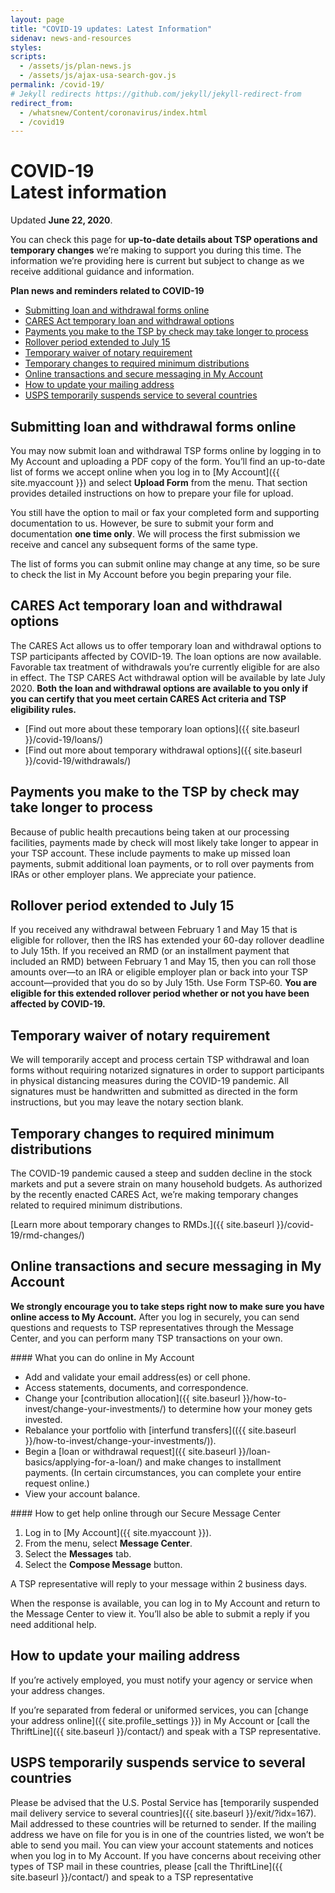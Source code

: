 ```yaml
---
layout: page
title: "COVID-19 updates: Latest Information"
sidenav: news-and-resources
styles:
scripts:
  - /assets/js/plan-news.js
  - /assets/js/ajax-usa-search-gov.js
permalink: /covid-19/
# Jekyll redirects https://github.com/jekyll/jekyll-redirect-from
redirect_from:
  - /whatsnew/Content/coronavirus/index.html
  - /covid19
---
```


<h1><div class="nav-header">COVID-19</div>Latest information</h1>

Updated **June 22, 2020**.

You can check this page for **up-to-date details about TSP operations and temporary changes** we’re making to support you during this time. The information we’re providing here is current but subject to change as we receive additional guidance and information.

**Plan news and reminders related to <span class="nobr">COVID-19</span>**

- [Submitting loan and withdrawal forms online](#submitting-loan-and-withdrawal-forms-online)
- [CARES Act temporary loan and withdrawal options](#cares-act-temporary-loan-and-withdrawal-options)
- [Payments you make to the TSP by check may take longer to process](#payments-you-make-to-the-tsp-by-check-may-take-longer-to-process)
- [Rollover period extended to July 15](#rollover-period-extended-to-july-15)
- [Temporary waiver of notary requirement](#temporary-waiver-of-notary-requirement)
- [Temporary changes to required minimum distributions](#temporary-changes-to-required-minimum-distributions)
- [Online transactions and secure messaging in My Account](#online-transactions-and-secure-messaging-in-my-account)
- [How to update your mailing address](#how-to-update-your-mailing-address)
- [USPS temporarily suspends service to several countries](#usps-temporarily-suspends-service-to-several-countries)

## Submitting loan and withdrawal forms online
You may now submit loan and withdrawal TSP forms online by logging in to My Account and uploading a PDF copy of the form. You’ll find an up-to-date list of forms we accept online when you log in to [My Account]({{ site.myaccount }}) and select **Upload Form** from the menu. That section provides detailed instructions on how to prepare your file for upload.

You still have the option to mail or fax your completed form and supporting documentation to us. However, be sure to submit your form and documentation **one time only**. We will process the first submission we receive and cancel any subsequent forms of the same type.

The list of forms you can submit online may change at any time, so be sure to check the list in My Account before you begin preparing your file.

## CARES Act temporary loan and withdrawal options
The CARES Act allows us to offer temporary loan and withdrawal options to TSP participants affected by COVID-19. The loan options are now available. Favorable tax treatment of withdrawals you’re currently eligible for are also in effect. The TSP CARES Act withdrawal option will be available by late July 2020. **Both the loan and withdrawal options are available to you only if you can certify that you meet certain CARES Act criteria and TSP eligibility rules.**

- [Find out more about these temporary loan options]({{ site.baseurl }}/covid-19/loans/)
- [Find out more about temporary withdrawal options]({{ site.baseurl }}/covid-19/withdrawals/)

## Payments you make to the TSP by check may take longer to process
Because of public health precautions being taken at our processing facilities, payments made by check will most likely take longer to appear in your TSP account. These include payments to make up missed loan payments, submit additional loan payments, or to roll over payments from IRAs or other employer plans. We appreciate your patience.

## Rollover period extended to July 15
If you received any withdrawal between February 1 and May 15 that is eligible for rollover, then the IRS has extended your 60-day rollover deadline to July 15th. If you received an RMD (or an installment payment that included an RMD) between February 1 and May 15, then you can roll those amounts over—to an IRA or eligible employer plan or back into your TSP account—provided that you do so by July 15th. Use Form TSP‑60. **You are eligible for this extended rollover period whether or not you have been affected by COVID-19.**

## Temporary waiver of notary requirement
We will temporarily accept and process certain TSP withdrawal and loan forms without requiring notarized signatures in order to support participants in physical distancing measures during the COVID-19 pandemic. All signatures must be handwritten and submitted as directed in the form instructions, but you may leave the notary section blank.

## Temporary changes to required minimum distributions
The COVID-19 pandemic caused a steep and sudden decline in the stock markets and put a severe strain on many household budgets. As authorized by the recently enacted CARES Act, we’re making temporary changes related to required minimum distributions.

[Learn more about temporary changes to RMDs.]({{ site.baseurl }}/covid-19/rmd-changes/)

## Online transactions and secure messaging in My Account
**We strongly encourage you to take steps right now to make sure you have online access to My Account.** After you log in securely, you can send questions and requests to TSP representatives through the Message Center, and you can perform many TSP transactions on your own.

<div class="usa-grid covid">
<div class="usa-width-one-half" markdown="1">
#### What you can do online in My Account

- Add and validate your email address(es) or cell phone.
- Access statements, documents, and correspondence.
- Change your [contribution allocation]({{ site.baseurl }}/how-to-invest/change-your-investments/) to determine how your money gets invested.
- Rebalance your portfolio with [interfund transfers](({{ site.baseurl }}/how-to-invest/change-your-investments/)).
- Begin a [loan or withdrawal request]({{ site.baseurl }}/loan-basics/applying-for-a-loan/) and make changes to installment payments. (In certain circumstances, you can complete your entire request online.)
- View your account balance.
</div>

<div class="usa-width-one-half" markdown="1">
#### How to get help online through our Secure Message Center

1. Log in to [My Account]({{ site.myaccount }}).
2. From the menu, select **Message Center**.
3. Select the **Messages** tab.
4. Select the **Compose Message** button.

A TSP representative will reply to your message within 2 business days.

When the response is available, you can log in to My Account and return to the Message Center to view it. You’ll also be able to submit a reply if you need additional help.
</div>
</div>

## How to update your mailing address
If you’re actively employed, you must notify your agency or service when your address changes.

If you’re separated from federal or uniformed services, you can [change your address online]({{ site.profile_settings }}) in My Account or [call the ThriftLine]({{ site.baseurl }}/contact/) and speak with a TSP representative.

## USPS temporarily suspends service to several countries
Please be advised that the U.S. Postal Service has [temporarily suspended mail delivery service to several countries]({{ site.baseurl }}/exit/?idx=167). Mail addressed to these countries will be returned to sender. If the mailing address we have on file for you is in one of the countries listed, we won’t be able to send you mail. You can view your account statements and notices when you log in to My Account. If you have concerns about receiving other types of TSP mail in these countries, please [call the ThriftLine]({{ site.baseurl }}/contact/) and speak to a TSP representative
